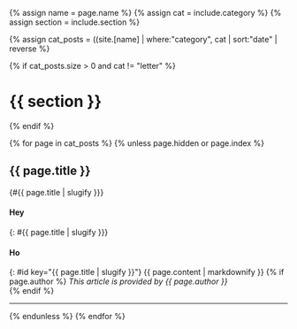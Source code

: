 {% assign name = page.name %}
{% assign cat = include.category %}
{% assign section  = include.section %}

{% assign cat_posts = ((site.[name] | where:"category", cat | sort:"date" | reverse %}

{% if cat_posts.size > 0 and cat != "letter" %}
# {{ section }}
{% endif %}

{% for page in cat_posts %}
{% unless page.hidden or page.index %}
## {{ page.title }} 
{#{{ page.title | slugify }}}

#### Hey 
{: #{{ page.title | slugify }}}

#### Ho 
{: #id key="{{ page.title | slugify }}"}
{{ page.content | markdownify }}
{% if page.author %}
*This article is provided by {{ page.author }}*  
{% endif %}

***

{% endunless %}
{% endfor %}
